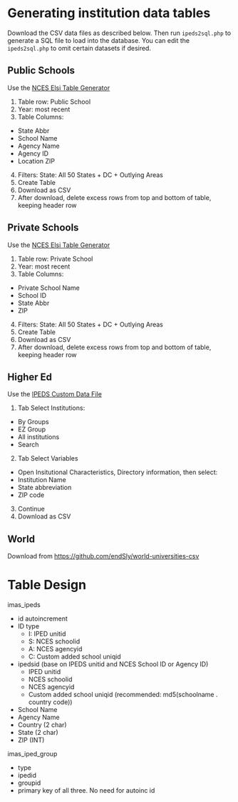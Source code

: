 # Generating institution data tables

Download the CSV data files as described below.  Then run `ipeds2sql.php` to
generate a SQL file to load into the database.  You can edit the `ipeds2sql.php`
to omit certain datasets if desired.

## Public Schools

Use the [NCES Elsi Table Generator](https://nces.ed.gov/ccd/elsi/tableGenerator.aspx)

1. Table row: Public School
2. Year: most recent
3. Table Columns:
  * State Abbr
  * School Name
  * Agency Name
  * Agency ID
  * Location ZIP
4. Filters: State: All 50 States + DC + Outlying Areas
5. Create Table
6. Download as CSV
7. After download, delete excess rows from top and bottom of table, keeping header row

## Private Schools

Use the [NCES Elsi Table Generator](https://nces.ed.gov/ccd/elsi/tableGenerator.aspx)

1. Table row: Private School
2. Year: most recent
3. Table Columns:
  * Private School Name
  * School ID
  * State Abbr
  * ZIP
4. Filters: State: All 50 States + DC + Outlying Areas
5. Create Table
6. Download as CSV
7. After download, delete excess rows from top and bottom of table, keeping header row

## Higher Ed

Use the [IPEDS Custom Data File](https://nces.ed.gov/ipeds/datacenter/InstitutionByName.aspx?goToReportId=5)

1. Tab Select Institutions: 
  * By Groups
  * EZ Group
  * All institutions
  * Search
2. Tab Select Variables
  * Open Insitutional Characteristics, Directory information, then select:
  * Institution Name
  * State abbreviation
  * ZIP code
3. Continue
4. Download as CSV

## World

Download from https://github.com/endSly/world-universities-csv

# Table Design

imas_ipeds
* id autoincrement
* ID type 
  * I: IPED unitid
  * S: NCES schoolid
  * A: NCES agencyid
  * C: Custom added school uniqid 
* ipedsid (base on IPEDS unitid and NCES School ID or Agency ID)
  * IPED unitid
  * NCES schoolid
  * NCES agencyid
  * Custom added school uniqid (recommended: md5(schoolname . country code))
* School Name
* Agency Name
* Country (2 char)
* State (2 char)
* ZIP (INT)

imas_iped_group
* type
* ipedid
* groupid
* primary key of all three.  No need for autoinc id

